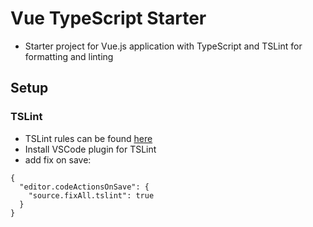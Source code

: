 # Vue TypeScript Starter

- Starter project for Vue.js application with TypeScript and TSLint for formatting and linting

## Setup

### TSLint

- TSLint rules can be found [here](https://palantir.github.io/tslint/rules/)
- Install VSCode plugin for TSLint
- add fix on save:
```
{
  "editor.codeActionsOnSave": {
    "source.fixAll.tslint": true
  }
}
```
